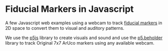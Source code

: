 # Fiducial Markers in Javascript
A few Javascript web examples using a webcam to track <a href="https://en.wikipedia.org/wiki/Fiducial_marker">fiducial markers</a> in 2D space to convert them to visual and auditory patterns.

We use the [p5js](https://p5js.org/) library to create visuals and sound and use the <a href="https://github.com/enricllagostera/p5.beholder">p5.beholder</a> library to track Original 7x7 ArUco markers using any available webcam.